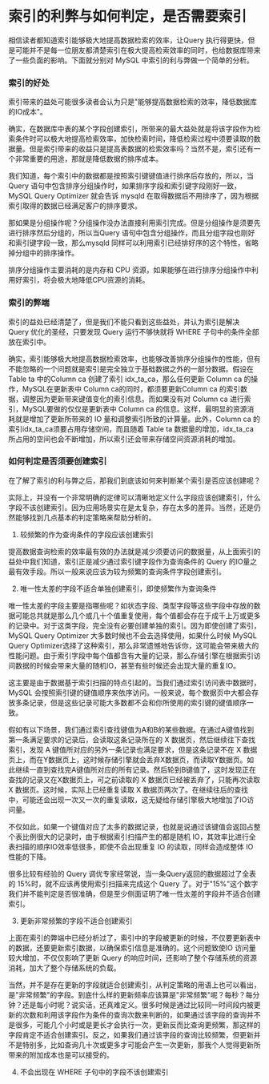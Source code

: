 索引的利弊与如何判定，是否需要索引
==================================

相信读者都知道索引能够极大地提高数据检索的效率，让Query 执行得更快，但是可能并不是每一位朋友都清楚索引在极大提高检索效率的同时，也给数据库带来了一些负面的影响。下面就分别对 MySQL 中索引的利与弊做一个简单的分析。

### 索引的好处

索引带来的益处可能很多读者会认为只是"能够提高数据检索的效率，降低数据库的IO成本"。

确实，在数据库中表的某个字段创建索引，所带来的最大益处就是将该字段作为检索条件时可以极大地提高检索效率，加快检索时间，降低检索过程中须要读取的数据量。但是索引带来的收益只是提高表数据的检索效率吗？当然不是，索引还有一个非常重要的用途，那就是降低数据的排序成本。

我们知道，每个索引中的数据都是按照索引键键值进行排序后存放的，所以，当Query 语句中包含排序分组操作时，如果排序字段和索引键字段刚好一致，MySQL Query Optimizer 就会告诉 mysqld 在取得数据后不用排序了，因为根据索引取得的数据已经满足客户的排序要求。

那如果是分组操作呢？分组操作没办法直接利用索引完成。但是分组操作是须要先进行排序然后分组的，所以当Query 语句中包含分组操作，而且分组字段也刚好和索引键字段一致，那么mysqld 同样可以利用索引已经排好序的这个特性，省略掉分组中的排序操作。

排序分组操作主要消耗的是内存和 CPU 资源，如果能够在进行排序分组操作中利用好索引，将会极大地降低CPU资源的消耗。

### 索引的弊端

索引的益处已经清楚了，但是我们不能只看到这些益处，并认为索引是解决 Query 优化的圣经，只要发现 Query 运行不够快就将 WHERE 子句中的条件全部放在索引中。

确实，索引能够极大地提高数据检索效率，也能够改善排序分组操作的性能，但有不能忽略的一个问题就是索引是完全独立于基础数据之外的一部分数据。假设在Table ta 中的Column ca 创建了索引 idx_ta_ca，那么任何更新 Column ca 的操作，MySQL在更新表中 Column ca的同时，都须要更新Column ca 的索引数据，调整因为更新带来键值变化的索引信息。而如果没有对 Column ca 进行索引，MySQL要做的仅仅是更新表中 Column ca 的信息。这样，最明显的资源消耗就是增加了更新所带来的 IO 量和调整索引所致的计算量。此外，Column ca 的索引idx_ta_ca须要占用存储空间，而且随着 Table ta 数据量的增加，idx_ta_ca 所占用的空间也会不断增加，所以索引还会带来存储空间资源消耗的增加。

### 如何判定是否须要创建索引

在了解了索引的利与弊之后，那我们到底该如何来判断某个索引是否应该创建呢？

实际上，并没有一个非常明确的定律可以清晰地定义什么字段应该创建索引，什么字段不该创建索引。因为应用场景实在是太复杂，存在太多的差异。当然，还是仍然能够找到几点基本的判定策略来帮助分析的。

1. 较频繁的作为查询条件的字段应该创建索引

  提高数据查询检索的效率最有效的办法就是减少须要访问的数据量，从上面索引的益处中我们知道，索引正是减少通过索引键字段作为查询条件的 Query 的IO量之最有效手段。所以一般来说应该为较为频繁的查询条件字段创建索引。

2. 唯一性太差的字段不适合单独创建索引，即使频繁作为查询条件

  唯一性太差的字段主要是指哪些呢？如状态字段、类型字段等这些字段中存放的数据可能总共就是那么几个或几十个值重复使用，每个值都会存在于成千上万或更多的记录中。对于这类字段，完全没有必要创建单独的索引。因为即使创建了索引，MySQL Query Optimizer 大多数时候也不会去选择使用，如果什么时候 MySQL Query Optimizer选择了这种索引，那么非常遗憾地告诉你，这可能会带来极大的性能问题。由于索引字段中每个值都含有大量的记录，那么存储引擎在根据索引访问数据的时候会带来大量的随机IO，甚至有些时候还会出现大量的重复IO。
  
  这主要是由于数据基于索引扫描的特点引起的。当我们通过索引访问表中数据时，MySQL 会按照索引键的键值顺序来依序访问。一般来说，每个数据页中大都会存放多条记录，但是这些记录可能大多数都不会和你所使用的索引键的键值顺序一致。
  
  假如有以下场景，我们通过索引查找键值为A和B的某些数据。在通过A键值找到第一条满足要求的记录后，会读取这条记录所在的 X 数据页，然后继续往下查找索引，发现 A 键值所对应的另外一条记录也满足要求，但是这条记录不在 X 数据页上，而在Y数据页上，这时候存储引擎就会丢弃X数据页，而读取Y数据页。如此继续一直到查找完A键值所对应的所有记录。然后轮到B键值了，这时发现正在查找的记录又在X数据页上，可之前读取的 X 数据页已经被丢弃了，只能再次读取 X 数据页。这时候，实际上已经重复读取 X 数据页两次了。在继续往后的查找中，可能还会出现一次又一次的重复读取，这无疑给存储引擎极大地增加了IO访问量。
  
  不仅如此，如果一个键值对应了太多的数据记录，也就是说通过该键值会返回占整个表比例很大的记录时，由于根据索引扫描产生的都是随机 IO，其效率比进行全表扫描的顺序IO效率低很多，即使不会出现重复 IO 的读取，同样会造成整体 IO 性能的下降。
  
  很多比较有经验的 Query 调优专家经常说，当一条Query返回的数据超过了全表的 15%时，就不应该再使用索引扫描来完成这个 Query 了。对于"15%"这个数字我们并不能判定是否很准确，但是至少侧面证明了唯一性太差的字段并不适合创建索引。

3. 更新非常频繁的字段不适合创建索引

  上面在索引的弊端中已经分析过了，索引中的字段被更新的时候，不仅要更新表中的数据，还要更新索引数据，以确保索引信息是准确的。这个问题致使IO 访问量较大增加，不仅仅影响了更新 Query 的响应时间，还影响了整个存储系统的资源消耗，加大了整个存储系统的负载。

  当然，并不是存在更新的字段就适合创建索引，从判定策略的用语上也可以看出，是"非常频繁"的字段。到底什么样的更新频率应该算是"非常频繁"呢？每秒？每分钟？还是每小时呢？说实话，还真难定义。很多时候是通过比较同一时间段内被更新的次数和利用该字段作为条件的查询次数来判断的，如果通过该字段的查询并不是很多，可能几个小时或是更长才会执行一次，更新反而比查询更频繁，那这样的字段肯定不适合创建索引。反之，如果我们通过该字段的查询比较频繁，但更新并不是特别多，比如查询几十次或更多才可能会产生一次更新，那我个人觉得更新所带来的附加成本也是可以接受的。

4. 不会出现在 WHERE 子句中的字段不该创建索引

